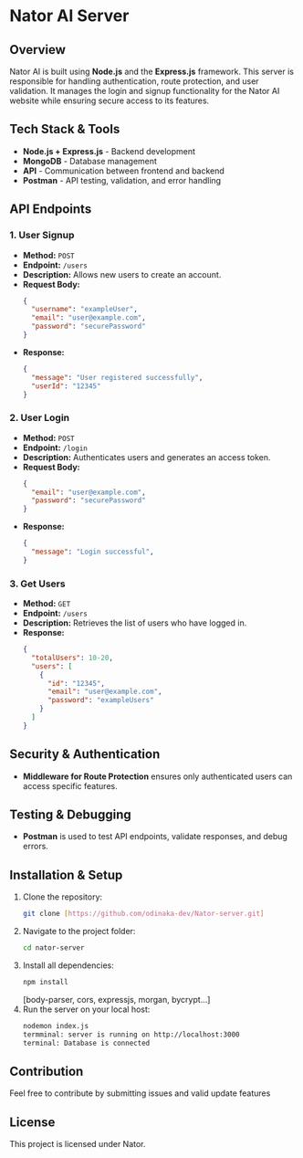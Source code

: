 # Nator AI Server

## Overview
Nator AI is built using **Node.js** and the **Express.js** framework. This server is responsible for handling authentication, route protection, and user validation. It manages the login and signup functionality for the Nator AI website while ensuring secure access to its features.

## Tech Stack & Tools
- **Node.js + Express.js** - Backend development
- **MongoDB** - Database management
- **API** - Communication between frontend and backend
- **Postman** - API testing, validation, and error handling

## API Endpoints

### 1. User Signup
- **Method:** `POST`
- **Endpoint:** `/users`
- **Description:** Allows new users to create an account.
- **Request Body:**
  ```json
  {
    "username": "exampleUser",
    "email": "user@example.com",
    "password": "securePassword"
  }
  ```
- **Response:**
  ```json
  {
    "message": "User registered successfully",
    "userId": "12345"
  }
  ```

### 2. User Login
- **Method:** `POST`
- **Endpoint:** `/login`
- **Description:** Authenticates users and generates an access token.
- **Request Body:**
  ```json
  {
    "email": "user@example.com",
    "password": "securePassword"
  }
  ```
- **Response:**
  ```json
  {
    "message": "Login successful",
  }
  ```

### 3. Get Users
- **Method:** `GET`
- **Endpoint:** `/users`
- **Description:** Retrieves the list of users who have logged in.
- **Response:**
  ```json
  {
    "totalUsers": 10-20,
    "users": [
      {
        "id": "12345",
        "email": "user@example.com",
        "password": "exampleUsers"
      }
    ]
  }
  ```

## Security & Authentication
- **Middleware for Route Protection** ensures only authenticated users can access specific features.

## Testing & Debugging
- **Postman** is used to test API endpoints, validate responses, and debug errors.

## Installation & Setup
1. Clone the repository:
   ```sh
   git clone [https://github.com/odinaka-dev/Nator-server.git]
   ```
2. Navigate to the project folder:
   ```sh
   cd nator-server
   ```
3. Install all dependencies:
   ```sh
   npm install
   ```
   [body-parser, cors, expressjs, morgan, bycrypt...]
4. Run the server on your local host:
   ```sh
   nodemon index.js
   termminal: server is running on http://localhost:3000
   terminal: Database is connected
   ```

## Contribution
Feel free to contribute by submitting issues and valid update features

## License
This project is licensed under Nator.

